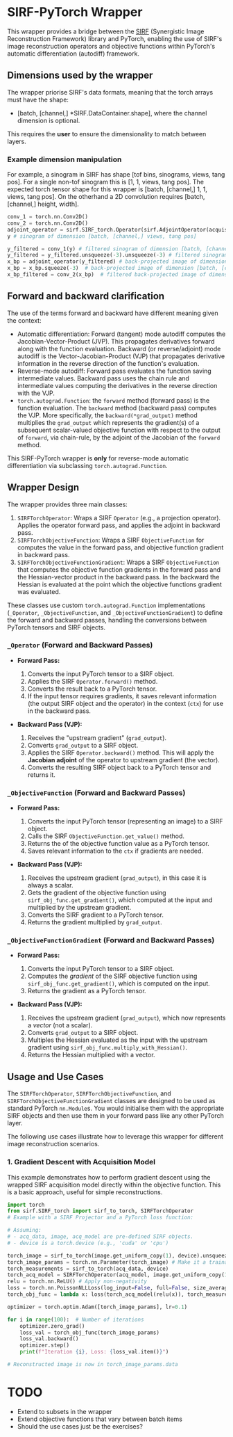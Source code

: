 # SIRF-PyTorch Wrapper
This wrapper provides a bridge between the [SIRF](https://github.com/SyneRBI/SIRF) (Synergistic Image Reconstruction Framework) library and PyTorch, enabling the use of SIRF's image reconstruction operators and objective functions within PyTorch's automatic differentiation (autodiff) framework.

## Dimensions used by the wrapper

The wrapper priorise SIRF's data formats, meaning that the torch arrays must have the shape:
* [batch, [channel,] *SIRF.DataContainer.shape], where the channel dimension is optional.

This requires the **user** to ensure the dimensionality to match between layers.

### Example dimension manipulation
For example, a sinogram in SIRF has shape [tof bins, sinograms, views, tang pos]. For a single non-tof sinogram this is [1, 1, views, tang pos]. The expected torch tensor shape for this wrapper is [batch, [channel,] 1, 1, views, tang pos]. On the otherhand a 2D convolution requires [batch, [channel,] height, width].

```python
conv_1 = torch.nn.Conv2D()
conv_2 = torch.nn.Conv2D()
adjoint_operator = sirf.SIRF_torch.Operator(sirf.AdjointOperator(acquisition_model))
y # sinogram of dimension [batch, [channel,] views, tang pos]

y_filtered = conv_1(y) # filtered sinogram of dimension [batch, [channel,] views, tang pos]
y_filtered = y_filtered.unsqueeze(-3).unsqueeze(-3) # filtered sinogram of dimension [batch, [channel,] 1, 1, views, tang pos]
x_bp = adjoint_operator(y_filtered) # back-projected image of dimension [batch, [channel,] 1, height, width]
x_bp = x_bp.squeeze(-3)  # back-projected image of dimension [batch, [channel,] height, width]
x_bp_filtered = conv_2(x_bp)  # filtered back-projected image of dimension [batch, [channel,] height, width]
```

## Forward and backward clarification

The use of the terms forward and backward have different meaning given the context:
* Automatic differentiation: Forward (tangent) mode autodiff computes the Jacobian-Vector-Product (JVP). This propagates derivatives forward along with the function evaluation. Backward (or reverse/adjoint) mode autodiff is the Vector-Jacobian-Product (VJP) that propagates derivative information in the reverse direction of the function's evaluation. 
* Reverse-mode autodiff: Forward pass evaluates the function saving intermediate values. Backward pass uses the chain rule and intermediate values computing the derivatives in the reverse direction with the VJP.
* `torch.autograd.Function`: the `forward` method (forward pass) is the function evaluation. The `backward` method (backward pass) computes the VJP. More specifically, the `backward(*grad_output)` method multiplies the `grad_output` which represents the gradient(s) of a subsequent scalar-valued objective function with respect to the output of `forward`, via chain-rule, by the adjoint of the Jacobian of the `forward` method. 

This SIRF-PyTorch wrapper is **only** for reverse-mode automatic differentiation via subclassing `torch.autograd.Function`.

## Wrapper Design

The wrapper provides three main classes:

1.  `SIRFTorchOperator`: Wraps a SIRF `Operator` (e.g., a projection operator). Applies the operator forward pass, and applies the adjoint in backward pass.
2.  `SIRFTorchObjectiveFunction`: Wraps a SIRF `ObjectiveFunction` for computes the value in the forward pass, and objective function gradient in backward pass.
3.  `SIRFTorchObjectiveFunctionGradient`: Wraps a SIRF `ObjectiveFunction` that computes the objective function gradients in the forward pass and the Hessian-vector product in the backward pass. In the backward the Hessian is evaluated at the point which the objective functions gradient was evaluated.

These classes use custom `torch.autograd.Function` implementations (`_Operator`, `_ObjectiveFunction`, and `_ObjectiveFunctionGradient`) to define the forward and backward passes, handling the conversions between PyTorch tensors and SIRF objects.

### `_Operator` (Forward and Backward Passes)

*   **Forward Pass:**
    1.  Converts the input PyTorch tensor to a SIRF object.
    2.  Applies the SIRF `Operator.forward()` method.
    3.  Converts the result back to a PyTorch tensor.
    4.  If the input tensor requires gradients, it saves relevant information (the output SIRF object and the operator) in the context (`ctx`) for use in the backward pass.

*   **Backward Pass (VJP):**
    1.  Receives the "upstream gradient" (`grad_output`).
    2.  Converts `grad_output` to a SIRF object.
    3.  Applies the SIRF `Operator.backward()` method. This will apply the **Jacobian adjoint** of the operator to upstream gradient (the vector).
    4.  Converts the resulting SIRF object back to a PyTorch tensor and returns it.

### `_ObjectiveFunction` (Forward and Backward Passes)

*   **Forward Pass:**
    1.  Converts the input PyTorch tensor (representing an image) to a SIRF object.
    2.  Calls the SIRF `ObjectiveFunction.get_value()` method.
    3.  Returns the of the objective function value as a PyTorch tensor.
    4. Saves relevant information to the `ctx` if gradients are needed.

*   **Backward Pass (VJP):**
    1.  Receives the upstream gradient (`grad_output`), in this case it is always a scalar.
    2.  Gets the gradient of the objective function using `sirf_obj_func.get_gradient()`, which computed at the input and multiplied by the upstream gradient.
    3.  Converts the SIRF gradient to a PyTorch tensor.
    4.  Returns the gradient multiplied by `grad_output`.


### `_ObjectiveFunctionGradient` (Forward and Backward Passes)

*   **Forward Pass:**
    1.  Converts the input PyTorch tensor to a SIRF object.
    2.  Computes the *gradient* of the SIRF objective function using `sirf_obj_func.get_gradient()`, which is computed on the input.
    3.  Returns the gradient as a PyTorch tensor.

*   **Backward Pass (VJP):**
    1.  Receives the upstream gradient (`grad_output`), which now represents a *vector* (not a scalar).
    2.  Converts `grad_output` to a SIRF object.
    3.  Multiples the Hessian evaluated as the input with the upstream gradient using `sirf_obj_func.multiply_with_Hessian()`.
    4. Returns the Hessian multiplied with a vector.

## Usage and Use Cases

The `SIRFTorchOperator`, `SIRFTorchObjectiveFunction`, and `SIRFTorchObjectiveFunctionGradient` classes are designed to be used as standard PyTorch `nn.Module`s.  You would initialise them with the appropriate SIRF objects and then use them in your forward pass like any other PyTorch layer.

The following use cases illustrate how to leverage this wrapper for different image reconstruction scenarios.

### 1. Gradient Descent with Acquisition Model

This example demonstrates how to perform gradient descent using the wrapped SIRF acquisition model directly within the objective function. This is a basic approach, useful for simple reconstructions.

```python
import torch
from sirf.SIRF_torch import sirf_to_torch, SIRFTorchOperator
# Example with a SIRF Projector and a PyTorch loss function:

# Assuming:
# - acq_data, image, acq_model are pre-defined SIRF objects.
# - device is a torch.device (e.g., 'cuda' or 'cpu')

torch_image = sirf_to_torch(image.get_uniform_copy(1), device).unsqueeze(0)  # Initial image
torch_image_params = torch.nn.Parameter(torch_image) # Make it a trainable parameter
torch_measurements = sirf_to_torch(acq_data, device)
torch_acq_model = SIRFTorchOperator(acq_model, image.get_uniform_copy(1))
relu = torch.nn.ReLU() # Apply non-negativity
loss = torch.nn.PoissonNLLLoss(log_input=False, full=False, size_average=None, eps=1e-08, reduce=None, reduction='sum') # Example loss
torch_obj_func = lambda x: loss(torch_acq_model(relu(x)), torch_measurements)

optimizer = torch.optim.Adam([torch_image_params], lr=0.1)

for i in range(100):  # Number of iterations
    optimizer.zero_grad()
    loss_val = torch_obj_func(torch_image_params)
    loss_val.backward()
    optimizer.step()
    print(f"Iteration {i}, Loss: {loss_val.item()}")

# Reconstructed image is now in torch_image_params.data
```

# TODO

* Extend to subsets in the wrapper
* Extend objective functions that vary between batch items
* Should the use cases just be the exercises?
